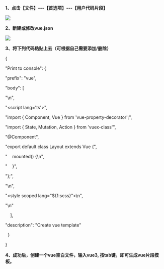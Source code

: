 **1、点击【文件】---【首选项】---【用户代码片段】**

![](https://ask.qcloudimg.com/http-save/yehe-8557037/akzxqyws8b.png)

**2、新建或修改vue.json**

![](https://ask.qcloudimg.com/http-save/yehe-8557037/ge8xxi3xqq.png)

**3、将下列代码粘贴上去（可根据自己需要添加/删除）**

{

"Print to console": {

"prefix": "vue",

"body": [

"<template>",

"  <div>\n",

"  </div>",

"</template>\n",

"<script lang='ts'>",

"import { Component, Vue } from 'vue-property-decorator';",

"import { State, Mutation, Action } from 'vuex-class'",

"@Component",

"export default class Layout extends Vue {",

"    mounted() {\n",

"    }",

"};",

"</script>\n",

"<style scoped lang=\"${1:scss}\">\n",

"</style>\n"

    ],

"description": "Create vue template"

  }

}

**4、成功后，创建一个vue空白文件，输入vue3, 按tab键，即可生成vue片段模板。**